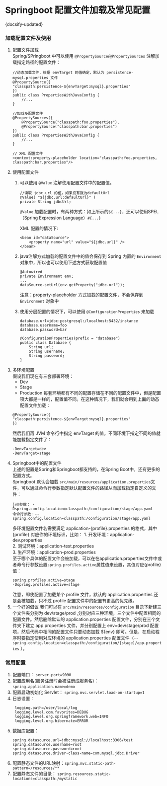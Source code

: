 # Springboot 配置文件加载及常见配置
{docsify-updated}


### 加载配置文件及使用
1. 配置文件加载  
    Spring/SPringboot 中可以使用 `@PropertySource`/`@PropertySources` 注解加载指定路径的配置文件：
    ```
    //动态加载文件，根据 envTarget 的值确定，默认为 persistence-mysql.properties 文件
    @PropertySource({ 
    "classpath:persistence-${envTarget:mysql}.properties"
    })
    public class PropertiesWithJavaConfig {
        //...
    }

    //加载多配置文件
    @PropertySources({
        @PropertySource("classpath:foo.properties"),
        @PropertySource("classpath:bar.properties")
    })
    public class PropertiesWithJavaConfig {
        //...
    }

    // XML 配置文件
    <context:property-placeholder location="classpath:foo.properties, classpath:bar.properties"/>
    ```
2. 使用配置文件  
    1. 可以使用 `@Value` 注解使用配置文件中的配置值。  
        ```
        //读取 jdbc.url 的值，如果没有就为defaultUrl
        @Value( "${jdbc.url:defaultUrl}" )
        private String jdbcUrl;
        ```
		`@Value` 加载配置时，有两种方式：如上所示的`${...}`，还可以使用SPEL（Spring Expression Language）`#{...}`

        XML 配置的情况下:
        ```
        <bean id="dataSource">
            <property name="url" value="${jdbc.url}" />
        </bean>
        ```
    2. java注解方式加载的配置文件中的值会保存到 Spring 内置的 `Environment` 对象中，所以也可以使用下述方式获取配置值  
        ```
        @Autowired
        private Environment env;
        ...
        dataSource.setUrl(env.getProperty("jdbc.url"));
        ```
        注意：property-placeholder 方式加载的配置文件，不会保存到 `Environment` 对象中
    3. 使用分层配置的情况下，可以使用 `@ConfigurationProperties` 来加载  
        ```
        database.url=jdbc:postgresql:/localhost:5432/instance
        database.username=foo
        database.password=bar

        @ConfigurationProperties(prefix = "database")
        public class Database {
            String url;
            String username;
            String password;        
        }
        ```
3. 多环境配置  
    假设我们现在有三套部署环境：
    + Dev
    + Stage
    + Production
    每套环境都有不同的配置存储在不同的配置文件中，但是配置项大都是一样的，配置值不同。在这种情况下，我们就会用到上面的动态配置文件加载：
    ```
    @PropertySource({ 
    "classpath:persistence-${envTarget:mysql}.properties"
    })
    ```
    然后我们再 JVM 命令行中指定 envTarget 的值，不同环境下指定不同的值就能加载指定文件了：
    ```
    -DenvTarget=dev
    -DenvTarget=stage
    ```
4. Springboot中的配置文件  
    上述的配置是Spring和Springboot都支持的，在Spring Boot中，还有更多的配置方式。  
    Springboot 默认会加载 `src/main/resources/application.properties`文件，可以通过命令行参数指定默认配置文件的路径从而加载指定自定义的文件：
    ```
    jvm参数： -Dspring.config.location=classpath:/configuration/stage/app.yaml
    命令行参数：--spring.config.location=classpath:/configuration/stage/app.yaml
    ```
    多环境配置文件名需要满足 application-{profile}.properties 的格式，其中 {profile} 对应你的环境标识，比如：
       1. 开发环境：application-dev.properties  
       2. 测试环境：application-test.properties  
       3. 生产环境：application-prod.properties    
    至于哪个具体的配置文件会被加载，可以在在application.properties文件中或者命令行参数设置`spring.profiles.active`属性值来设置，其值对应{profile}值：
    ```
    spring.profiles.active=stage
    -Dspring.profiles.active=stage
    ```
    注意，即使配置了加载某个 profile 文件，默认的 application.properties 还是会被加载，只不过 profile 配置文件中的配置有更高的优先级。
5. 一个好的倡议
    我们可以在 `src/main/resources/configuration` 目录下新建三个文件夹分别为 dev/stage/prod ,分别对应三种环境，三个文件中配置相同的配置文件。然后删除默认的 application.properties 配置文件，分别在三个文件夹下建立 app.properties 文件，并分别配置上 env=dev/stage/prod 配置项，然后代码中相同的配置文件只要动态加载 ${env} 即可。但是，在启动程序时要指定使用对应环境的 application.properties 配置文件（`--spring.config.location=classpath:/configuration/{stage)/app.properties` ）。

### 常用配置
1. 配置端口： `server.port=9090` 
2. 配置应用名(服务注册时会被注册成服务名)： `spring.application.name=demo`
3. 配置启动初始化 Servlet： `spring.mvc.servlet.load-on-startup=1`
4. 日志设置：
   ```
    logging.path=/user/local/log
    logging.level.com.favorites=DEBUG
    logging.level.org.springframework.web=INFO
    logging.level.org.hibernate=ERROR
    ```
5. 数据库配置：
     ```
    spring.datasource.url=jdbc:mysql://localhost:3306/test
    spring.datasource.username=root
    spring.datasource.password=root
    spring.datasource.driver-class-name=com.mysql.jdbc.Driver
    ```
6. 配置静态文件的URL映射：`spring.mvc.static-path-pattern=/resources/**`
7. 配置静态文件的目录： `spring.resources.static-locations=classpath:/mystatic`

